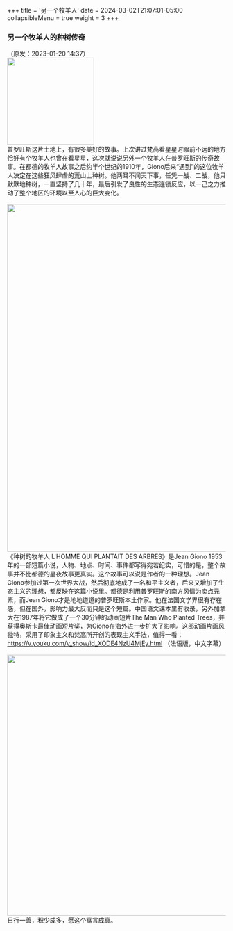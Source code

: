 +++
title = '另一个牧羊人'
date = 2024-03-02T21:07:01-05:00
collapsibleMenu = true
weight = 3
+++

### 另一个牧羊人的种树传奇<br>
（原发：2023-01-20 14:37）<br>
<img src="/selene/images/provence_giono/provence_giono_1.jpg" width="200" />
<br>
普罗旺斯这片土地上，有很多美好的故事。上次讲过梵高看星星时眼前不远的地方恰好有个牧羊人也曾在看星星，这次就说说另外一个牧羊人在普罗旺斯的传奇故事。在都德的牧羊人故事之后约半个世纪的1910年，Giono后来“遇到”的这位牧羊人决定在这些狂风肆虐的荒山上种树。他两耳不闻天下事，任凭一战、二战，他只默默地种树，一直坚持了几十年，最后引发了良性的生态连锁反应，以一己之力推动了整个地区的环境以至人心的巨大变化。<br>
<br>
<img src="/selene/images/provence_giono/provence_giono_2.jpg" width="800" />
<br>
《种树的牧羊人 L'HOMME QUI PLANTAIT DES ARBRES》是Jean Giono 1953年的一部短篇小说，人物、地点、时间、事件都写得宛若纪实，可惜的是，整个故事并不比都德的星夜故事更真实。这个故事可以说是作者的一种理想。Jean Giono参加过第一次世界大战，然后彻底地成了一名和平主义者，后来又增加了生态主义的理想，都反映在这篇小说里。都德是利用普罗旺斯的南方风情为卖点元素，而Jean Giono才是地地道道的普罗旺斯本土作家。他在法国文学界很有存在感，但在国外，影响力最大反而只是这个短篇。中国语文课本里有收录，另外加拿大在1987年将它做成了一个30分钟的动画短片The Man Who Planted Trees，并获得奥斯卡最佳动画短片奖，为Giono在海外进一步扩大了影响。这部动画片画风独特，采用了印象主义和梵高所开创的表现主义手法，值得一看：
https://v.youku.com/v_show/id_XODE4NzU4MjEy.html
（法语版，中文字幕）<br>
<br>
<img src="/selene/images/provence_giono/provence_giono_3.jpg" width="600" />
<br>
日行一善，积少成多，愿这个寓言成真。

